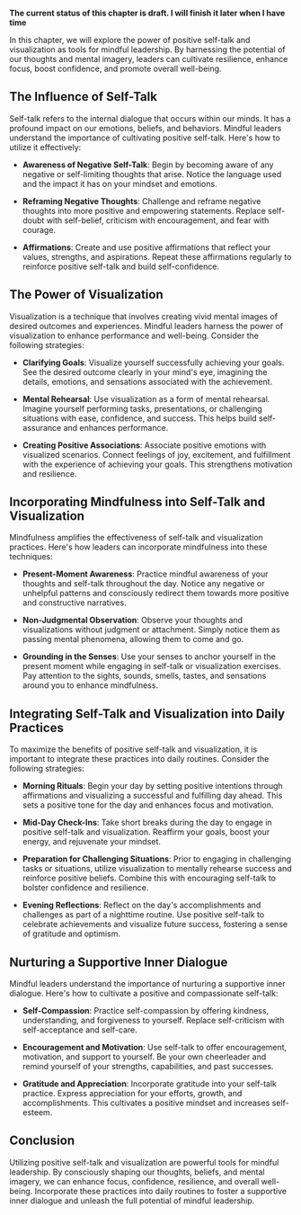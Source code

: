 **The current status of this chapter is draft. I will finish it later when I have time**

In this chapter, we will explore the power of positive self-talk and visualization as tools for mindful leadership. By harnessing the potential of our thoughts and mental imagery, leaders can cultivate resilience, enhance focus, boost confidence, and promote overall well-being.

The Influence of Self-Talk
--------------------------

Self-talk refers to the internal dialogue that occurs within our minds. It has a profound impact on our emotions, beliefs, and behaviors. Mindful leaders understand the importance of cultivating positive self-talk. Here's how to utilize it effectively:

* **Awareness of Negative Self-Talk**: Begin by becoming aware of any negative or self-limiting thoughts that arise. Notice the language used and the impact it has on your mindset and emotions.

* **Reframing Negative Thoughts**: Challenge and reframe negative thoughts into more positive and empowering statements. Replace self-doubt with self-belief, criticism with encouragement, and fear with courage.

* **Affirmations**: Create and use positive affirmations that reflect your values, strengths, and aspirations. Repeat these affirmations regularly to reinforce positive self-talk and build self-confidence.

The Power of Visualization
--------------------------

Visualization is a technique that involves creating vivid mental images of desired outcomes and experiences. Mindful leaders harness the power of visualization to enhance performance and well-being. Consider the following strategies:

* **Clarifying Goals**: Visualize yourself successfully achieving your goals. See the desired outcome clearly in your mind's eye, imagining the details, emotions, and sensations associated with the achievement.

* **Mental Rehearsal**: Use visualization as a form of mental rehearsal. Imagine yourself performing tasks, presentations, or challenging situations with ease, confidence, and success. This helps build self-assurance and enhances performance.

* **Creating Positive Associations**: Associate positive emotions with visualized scenarios. Connect feelings of joy, excitement, and fulfillment with the experience of achieving your goals. This strengthens motivation and resilience.

Incorporating Mindfulness into Self-Talk and Visualization
----------------------------------------------------------

Mindfulness amplifies the effectiveness of self-talk and visualization practices. Here's how leaders can incorporate mindfulness into these techniques:

* **Present-Moment Awareness**: Practice mindful awareness of your thoughts and self-talk throughout the day. Notice any negative or unhelpful patterns and consciously redirect them towards more positive and constructive narratives.

* **Non-Judgmental Observation**: Observe your thoughts and visualizations without judgment or attachment. Simply notice them as passing mental phenomena, allowing them to come and go.

* **Grounding in the Senses**: Use your senses to anchor yourself in the present moment while engaging in self-talk or visualization exercises. Pay attention to the sights, sounds, smells, tastes, and sensations around you to enhance mindfulness.

Integrating Self-Talk and Visualization into Daily Practices
------------------------------------------------------------

To maximize the benefits of positive self-talk and visualization, it is important to integrate these practices into daily routines. Consider the following strategies:

* **Morning Rituals**: Begin your day by setting positive intentions through affirmations and visualizing a successful and fulfilling day ahead. This sets a positive tone for the day and enhances focus and motivation.

* **Mid-Day Check-Ins**: Take short breaks during the day to engage in positive self-talk and visualization. Reaffirm your goals, boost your energy, and rejuvenate your mindset.

* **Preparation for Challenging Situations**: Prior to engaging in challenging tasks or situations, utilize visualization to mentally rehearse success and reinforce positive beliefs. Combine this with encouraging self-talk to bolster confidence and resilience.

* **Evening Reflections**: Reflect on the day's accomplishments and challenges as part of a nighttime routine. Use positive self-talk to celebrate achievements and visualize future success, fostering a sense of gratitude and optimism.

Nurturing a Supportive Inner Dialogue
-------------------------------------

Mindful leaders understand the importance of nurturing a supportive inner dialogue. Here's how to cultivate a positive and compassionate self-talk:

* **Self-Compassion**: Practice self-compassion by offering kindness, understanding, and forgiveness to yourself. Replace self-criticism with self-acceptance and self-care.

* **Encouragement and Motivation**: Use self-talk to offer encouragement, motivation, and support to yourself. Be your own cheerleader and remind yourself of your strengths, capabilities, and past successes.

* **Gratitude and Appreciation**: Incorporate gratitude into your self-talk practice. Express appreciation for your efforts, growth, and accomplishments. This cultivates a positive mindset and increases self-esteem.

Conclusion
----------

Utilizing positive self-talk and visualization are powerful tools for mindful leadership. By consciously shaping our thoughts, beliefs, and mental imagery, we can enhance focus, confidence, resilience, and overall well-being. Incorporate these practices into daily routines to foster a supportive inner dialogue and unleash the full potential of mindful leadership.
